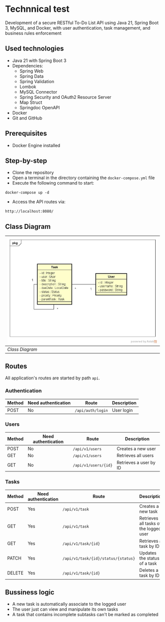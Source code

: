 # Technnical test

Development of a secure RESTful To-Do List API using Java 21, Spring Boot 3, MySQL, and Docker, with user authentication, task management, and business rules enforcement

## Used technologies
- Java 21 with Spring Boot 3
- Dependencies:
    - Spring Web
    - Spring Data
    - Spring Validation
    - Lombok
    - MySQL Connector
    - Spring Security and OAuth2 Resource Server
    - Map Struct
    - Springdoc OpenAPI
- Docker
- Git and GitHub

## Prerequisites
- Docker Engine installed

## Step-by-step
- Clone the repository
- Open a terminal in the directory containing the `docker-compose.yml` file
- Execute the following command to start:
```
docker-compose up -d
```
- Access the API routes via:
```
http://localhost:8080/
```

## Class Diagram
| ![Class Diagram](./docs/diagrams/class/Class%20Diagram.jpg? "Class Diagram") |
|-|
| *Class Diagram* |

## Routes

All application's routes are started by path `api`.

### Authentication

| Method | Need authentication | Route | Description |
|-|-|-|-|
| POST | No | `/api/auth/login` | User login |

### Users
| Method | Need authentication | Route | Description |
|-|-|-|-|
| POST | No | `/api/v1/users` | Creates a new user |
| GET | No | `/api/v1/users` | Retrieves all users |
| GET | No | `/api/v1/users/{id}` | Retrieves a user by ID |

### Tasks
| Method | Need authentication | Route | Description |
|-|-|-|-|
| POST | Yes | `/api/v1/task` | Creates a new task |
| GET | Yes | `/api/v1/task` | Retrieves all tasks of the logged user |
| GET | Yes | `/api/v1/task/{id}` | Retrieves a task by ID |
| PATCH | Yes | `/api/v1/task/{id}/status/{status}` | Updates the status of a task |
| DELETE | Yes | `/api/v1/task/{id}` | Deletes a task by ID |

## Bussiness logic
- A new task is automatically associate to the logged user
- The user just can view and manipulate its own tasks
- A task that contains incomplete subtasks can't be marked as completed

